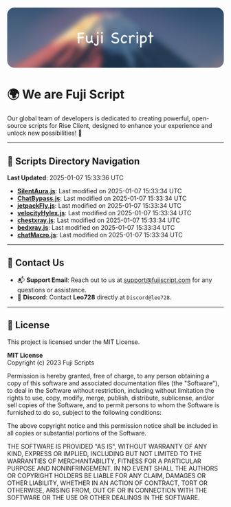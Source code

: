 ![Banner](.github/b.webp)

# 🌍 **We are Fuji Script**

Our global team of developers is dedicated to creating powerful, open-source scripts for Rise Client, designed to enhance your experience and unlock new possibilities! 🌟

---
<!-- SCRIPTS_NAVIGATION_START -->
## 📂 **Scripts Directory Navigation**

**Last Updated**: 2025-01-07 15:33:36 UTC

- **[SilentAura.js](scripts/SilentAura.js)**: Last modified on 2025-01-07 15:33:34 UTC
- **[ChatBypass.js](scripts/ChatBypass.js)**: Last modified on 2025-01-07 15:33:34 UTC
- **[jetpackFly.js](scripts/jetpackFly.js)**: Last modified on 2025-01-07 15:33:34 UTC
- **[velocityHylex.js](scripts/velocityHylex.js)**: Last modified on 2025-01-07 15:33:34 UTC
- **[chestxray.js](scripts/chestxray.js)**: Last modified on 2025-01-07 15:33:34 UTC
- **[bedxray.js](scripts/bedxray.js)**: Last modified on 2025-01-07 15:33:34 UTC
- **[chatMacro.js](scripts/chatMacro.js)**: Last modified on 2025-01-07 15:33:34 UTC

<!-- SCRIPTS_NAVIGATION_END -->

---

## 💬 **Contact Us**  
- 📬 **Support Email**: Reach out to us at [support@fujiscript.com](mailto:support@fujiscript.com) for any questions or assistance.  
- 💬 **Discord**: Contact **Leo728** directly at `Discord@leo728`.

---

## 📜 **License**

This project is licensed under the MIT License.  

**MIT License**  
Copyright (c) 2023 Fuji Scripts  

Permission is hereby granted, free of charge, to any person obtaining a copy of this software and associated documentation files (the "Software"), to deal in the Software without restriction, including without limitation the rights to use, copy, modify, merge, publish, distribute, sublicense, and/or sell copies of the Software, and to permit persons to whom the Software is furnished to do so, subject to the following conditions:  

The above copyright notice and this permission notice shall be included in all copies or substantial portions of the Software.  

THE SOFTWARE IS PROVIDED "AS IS", WITHOUT WARRANTY OF ANY KIND, EXPRESS OR IMPLIED, INCLUDING BUT NOT LIMITED TO THE WARRANTIES OF MERCHANTABILITY, FITNESS FOR A PARTICULAR PURPOSE AND NONINFRINGEMENT. IN NO EVENT SHALL THE AUTHORS OR COPYRIGHT HOLDERS BE LIABLE FOR ANY CLAIM, DAMAGES OR OTHER LIABILITY, WHETHER IN AN ACTION OF CONTRACT, TORT OR OTHERWISE, ARISING FROM, OUT OF OR IN CONNECTION WITH THE SOFTWARE OR THE USE OR OTHER DEALINGS IN THE SOFTWARE.  
